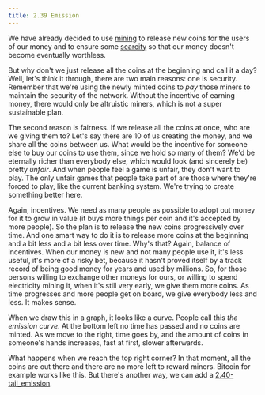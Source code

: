 ```yaml
---
title: 2.39 Emission
---
```

We have already decided to use [mining](2.09-miners.md) to release new coins for the users of our money and to ensure some [scarcity](2.07-scarcity.md) so that our money doesn't become eventually worthless.

But why don't we just release all the coins at the beginning and call it a day? Well, let's think it through, there are two main reasons: one is security. Remember that we're using the newly minted coins to *pay* those miners to maintain the security of the network. Without the incentive of earning money, there would only be altruistic miners, which is not a super sustainable plan.

The second reason is fairness. If we release all the coins at once, who are we giving them to? Let's say there are 10 of us creating the money, and we share all the coins between us. What would be the incentive for someone else to buy our coins to use them, since we hold so many of them? We'd be eternally richer than everybody else, which would look (and sincerely be) pretty *unfair*. And when people feel a game is unfair, they don't want to play. The only unfair games that people take part of are those where they're forced to play, like the current banking system. We're trying to create something better here.

Again, incentives. We need as many people as possible to adopt out money for it to grow in value (it buys more things per coin and it's accepted by more people). So the plan is to release the new coins progressively over time. And one smart way to do it is to release more coins at the beginning and a bit less and a bit less over time. Why's that? Again, balance of incentives. When our money is new and not many people use it, it's less useful, it's more of a risky bet, because it hasn't proved itself by a track record of being good money for years and used by millions. So, for those persons willing to exchange other moneys for ours, or willing to spend electricity mining it, when it's still very early, we give them more coins. As time progresses and more people get on board, we give everybody less and less. It makes sense.

When we draw this in a graph, it looks like a curve. People call this *the emission curve*. At the bottom left no time has passed and no coins are minted. As we move to the right, time goes by, and the amount of coins in someone's hands increases, fast at first, slower afterwards.

What happens when we reach the top right corner? In that moment, all the coins are out there and there are no more left to reward miners. Bitcoin for example works like this. But there's another way, we can add a [2.40-tail_emission](2.40-tail_emission.md).